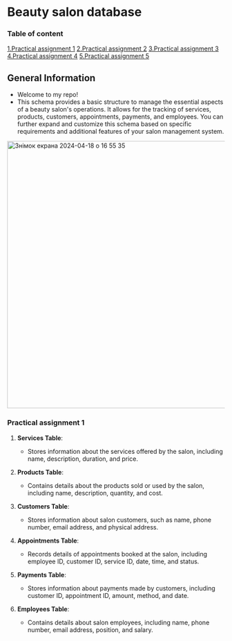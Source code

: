 # Beauty salon database

### Table of content
[1.Practical assignment 1](#practical-assignment1)
[2.Practical assignment 2](#practical-assignment2)
[3.Practical assignment 3](#practical-assignment3)
[4.Practical assignment 4](#practical-assignment4)
[5.Practical assignment 5](#practical-assignment5)

## General Information
- Welcome to my repo!
- This schema provides a basic structure to manage the essential aspects of a beauty salon's operations. It allows for the tracking of services, products, customers, appointments, payments, and employees. You can further expand and customize this schema based on specific requirements and additional features of your salon management system.
<img width="617" alt="Знімок екрана 2024-04-18 о 16 55 35" src="https://github.com/Artur-Nanivskyi/Beauty-salon-database/assets/148461779/9a198dc6-c3da-426f-b7e8-de8a305828d5">

<a name="practical-assignment1"></a>
### Practical assignment 1 
1. **Services Table**:
   - Stores information about the services offered by the salon, including name, description, duration, and price.

2. **Products Table**:
   - Contains details about the products sold or used by the salon, including name, description, quantity, and cost.

3. **Customers Table**:
   - Stores information about salon customers, such as name, phone number, email address, and physical address.

4. **Appointments Table**:
   - Records details of appointments booked at the salon, including employee ID, customer ID, service ID, date, time, and status.

5. **Payments Table**:
   - Stores information about payments made by customers, including customer ID, appointment ID, amount, method, and date.

6. **Employees Table**:
   - Contains details about salon employees, including name, phone number, email address, position, and salary.
